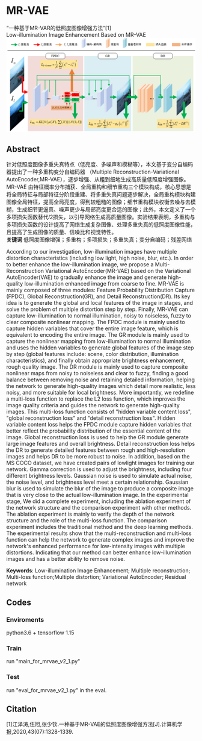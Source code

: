 # MR-VAE
“一种基于MR-VAR的低照度图像增强方法”[1]  
Low-illumination Image Enhancement Based on MR-VAE
![images](https://github.com/csxuwu/MR-VAE/blob/master/images/MR-VAE.png)

## Abstract
针对低照度图像多重失真特点（低亮度、多噪声和模糊等），本文基于变分自编码器提出了一种多重构变分自编码器 （Multiple Reconstruction-Variational AutoEncoder,MR-VAE），逐步增强、从粗到细地生成高质量低照度增强图像。MR-VAE 由特征概率分布捕获、全局重构和细节重构三个模块构成，核心思想是将全局特征与局部特征分阶段重建、将多重失真问题逐步解决，全局重构模块构建图像全局特征，提高全局亮度，得到较粗糙的图像；细节重构模块权衡去噪与去模糊，生成细节更逼真、噪声更少与局部亮度更合适的图像；此外，本文定义了一个多项损失函数替代𝑙2损失，以引导网络生成高质量图像。实验结果表明，多重构与多项损失函数的设计提高了网络生成复杂图像、处理多重失真的低照度图像性能，且提高了生成图像的质量、信噪比和视觉特性。  
**关键词** 低照度图像增强；多重构；多项损失；多重失真；变分自编码；残差网络

According to our investigation, low-illumination images have multiple distortion characteristics (including low light, high noise, blur, etc.). In order to better enhance the low-illumination image, we propose a Multi-Reconstruction Variational AutoEncoder(MR-VAE) based on the Variational AutoEncoder(VAE) to gradually enhance the image and generate high-quality low-illumination enhanced image from coarse to fine. MR-VAE is mainly composed of three modules: Feature Probability Distribution Capture (FPDC), Global Reconstruction(GR),  and Detail Reconstruction(DR). Its key idea is to generate the global and local features of the image in stages, and solve the problem of multiple distortion step by step. Finally, MR-VAE can capture low-illumination to normal illumination, noisy to noiseless, fuzzy to clear composite nonlinear mapping. The FPDC module is mainly used to capture hidden variables that cover the entire image feature, which is equivalent to encoding the entire image. The GR module is mainly used to capture the nonlinear mapping from low-illumination to normal illumination and uses the hidden variables to generate global features of the image step by step (global features include: scene, color distribution, illumination characteristics), and finally obtain appropriate brightness enhancement, rough quality image. The DR module is mainly used to capture composite nonlinear maps from noisy to noiseless and clear to fuzzy, finding a good balance between removing noise and retaining detailed information, helping the network to generate high-quality images which detail more realistic, less noisy, and more suitable for local brightness. More importantly, we redefine a multi-loss function to replace the L2 loss function, which improves the image quality criteria and guides the network to generate high-quality images. This multi-loss function consists of "hidden variable content loss", "global reconstruction loss" and "detail reconstruction loss". Hidden variable content loss helps the FPDC module capture hidden variables that better reflect the probability distribution of the essential content of the image. Global reconstruction loss is used to help the GR module generate large image features and overall brightness. Detail reconstruction loss helps the DR to generate detailed features between rough and high-resolution images and helps DR to be more robust to noise. In addition, based on the MS COCO dataset, we have created pairs of lowlight images for training our network. Gamma correction is used to adjust the brightness, including four different brightness levels. Gaussian noise is used to simulate actual noise, the noise level, and brightness level meet a certain relationship. Gaussian blur is used to simulate the blur of the image to produce a composite image that is very close to the actual low-illumination image. In the experimental stage, We did a complete experiment, including the ablation experiment of the network structure and the comparison experiment with other methods. The ablation experiment is mainly to verify the depth of the network structure and the role of the multi-loss function. The comparison experiment includes the traditional method and the deep learning methods. The experimental results show that the multi-reconstruction and multi-loss function can help the network to generate complex images and improve the network's enhanced performance for low-intensity images with multiple distortions. Indicating that our method can better enhance low-illumination images and has a better ability to remove noise. 

**Keywords**: Low-illumination Image Enhancement; Multiple reconstruction; Multi-loss function;Multiple distortion; Variational AutoEncoder; Residual network

## Codes
### Enviroments
python3.6 + tensorflow 1.15
### Train
run "main_for_mrvae_v2_1.py"
### Test
run "eval_for_mrvae_v2_1.py" in the eval.

## Citation
[1]江泽涛,伍旭,张少钦.一种基于MR-VAE的低照度图像增强方法[J].计算机学报,2020,43(07):1328-1339.


